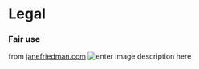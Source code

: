 # Legal

### Fair use
from [janefriedman.com](https://www.janefriedman.com/sample-permission-letter/)
![enter image description here](https://www.janefriedman.com/wp-content/uploads/2020/09/Do-I-Need-to-Request-Permission-chart-667x1000.png)
<!--stackedit_data:
eyJoaXN0b3J5IjpbLTUzMjQ4MTA3Nl19
-->